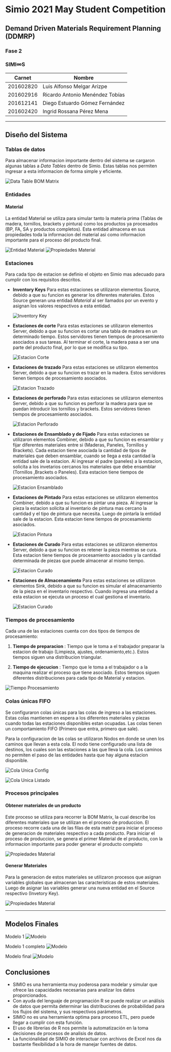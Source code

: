 # Simio 2021 May Student Competition
## Demand Driven Materials Requirement Planning (DDMRP)
### Fase 2

### SIMI∞S

|Carnet|Nombre|
|-|-|
|201602820|Luis Alfonso Melgar Arizpe|
|201602916|Ricardo Antonio Menéndez Tobías|
|201612141|Diego Estuardo Gómez Fernández|
|201602420|Ingrid Rossana Pérez Mena|

---
## Diseño del Sistema

### Tablas de datos

Para almacenar informacion importante dentro del sistema se cargaron algunas tablas a *Data Tables* dentro de Simio. Estas tablas nos permiten ingresar a esta informacion de forma simple y eficiente.

![Data Table BOM Matrix](./assets/DataTableBOMMatrix.png)

### Entidades

#### Material

La entidad Material se utiliza para simular tanto la materia prima (Tablas de madera, tornillos, brackets y pintura) como los productos ya procesados (BP, FA, SA y productos completos).
Esta entidad almacena en sus propiedades toda la informacion del material asi como informacion importante para el proceso del producto final.

![Entidad Material](./assets/EntidadMaterial.png)
![Propiedades Material](./assets/MaterialPropiedades.png)



### Estaciones

Para cada tipo de estacion se definio el objeto en Simio mas adecuado para cumplir con los requisitos descritos.

- **Inventory Keys** Para estas estaciones se utilizaron elementos Source, debido a que su funcion es generar los diferentes materiales. Estos Source generan una entidad *Material* al ser llamados por un evento y asignan los valores respectivos a esta entidad.

  ![Inventory Key](./assets/InventoryKey.png)
  
- **Estaciones de corte** Para estas estaciones se utilizaron elementos Server, debido a que su funcion es cortar una tabla de madera en un determinado tiempo. Estos servidores tienen tiempos de procesamiento asociados a sus tareas. Al terminar el corte, la madera pasa a ser una parte del producto final, por lo que se modifica su tipo.

  ![Estacion Corte](./assets/EstacionCorte.png)

- **Estaciones de trazado** Para estas estaciones se utilizaron elementos Server, debido a que su funcion es trazar en la madera. Estos servidores tienen tiempos de procesamiento asociados. 

  ![Estacion Trazado](./assets/EstacionTrazado.png)

- **Estaciones de perforado** Para estas estaciones se utilizaron elementos Server, debido a que su funcion es perforar la madera para que se puedan introducir los tornillos y brackets. Estos servidores tienen tiempos de procesamiento asociados. 

  ![Estacion Perforado](./assets/EstacionPerforado.png)

- **Estaciones de Ensamblado y de Fijado** Para estas estaciones se utilizaron elementos Combiner, debido a que su funcion es ensamblar y fijar diferentes materiales entre si (Maderas, Paneles, Tornillos y Brackets). Cada estacion tiene asociada la cantidad de tipos de materiales que deben ensamblar, cuando se llega a esta cantidad la entidad sale de la estacion. Al ingresar el padre (paneles) a la estacion, solicita a los invetarios cercanos los materiales que debe ensamblar (Tornillos ,Brackets o Paneles). Esta estacion tiene tiempos de procesamiento asociados.

  ![Estacion Ensamblado](./assets/EstacionEnsamblado.png)

- **Estaciones de Pintado** Para estas estaciones se utilizaron elementos Combiner, debido a que su funcion es pintar una pieza. Al ingresar la pieza la estacion solicita al inventario de pintura mas cercano la cantidad y el tipo de pintura que necesita. Luego de pintarla la entidad sale de la estacion. Esta estacion tiene tiempos de procesamiento asociados.

  ![Estacion Pintura](./assets/EstacionPintura.png)

- **Estaciones de Curado** Para estas estaciones se utilizaron elementos Server, debido a que su funcion es retener la pieza mientras se cura. Esta estacion tiene tiempos de procesamiento asociados y la cantidad determinada de piezas que puede almacenar al mismo tiempo.

  ![Estacion Curado](./assets/EstacionCurado.png)

- **Estaciones de Almacenamiento** Para estas estaciones se utilizaron elementos Sink, debido a que su funcion es simular el almacenamiento de la pieza en el inventario respectivo. Cuando ingresa una entidad a esta estacion se ejecuta un proceso el cual gestiona el inventario.

  ![Estacion Curado](./assets/EstacionAlmacenamiento.png)

### Tiempos de procesamiento

Cada una de las estaciones cuenta con dos tipos de tiempos de procesamiento:

1. **Tiempo de preparacion** : Tiempo que le toma a el trabajador preparar la estacion de trabajo (Limpieza, ajustes, ordenamiento,etc.). Estos tiempos siguen una distribucion triangular.

2. **Tiempo de ejecucion** : Tiempo que le toma a el trabajador o a la maquina realizar el proceso que tiene asociado. Estos tiempos siguen diferentes distribuciones para cada tipo de Material y estacion.


![Tiempo Procesamiento](./assets/TiempoProcesamiento.png)


### Colas únicas FIFO

Se configuraron colas únicas para las colas de ingreso a las estaciones. Estas colas mantienen en espera a los diferentes materiales y piezas cuando todas las estaciones disponibles estan ocupadas. Las colas tienen un comportamiento FIFO (Primero que entra, primero que sale).

Para la configuracion de las colas se utilizaron Nodos en donde se unen los caminos que llevan a esta cola. El nodo tiene configurado una lista de destinos, los cuales son las estaciones a las que lleva la cola. Los caminos no permiten el paso de las entidades hasta que hay alguna estacion disponible.

![Cola Unica Config](./assets/ColaUnicaConfig.png)

![Cola  Unica Listado](./assets/ColaUnicaListado.png)

### Procesos principales

#### Obtener materiales de un producto

Este proceso se utiliza para recorrer la BOM Matrix, la cual describe los diferentes materiales que se utilizan en el proceso de produccion. El proceso recorre cada una de las filas de esta matriz para iniciar el proceso de generacion de materiales respectivo a cada producto. Para iniciar el proceso de produccion, se genera el primer Material de el producto, con la informacion importante para poder generar el producto completo

![Propiedades Material](./assets/ProcesoProduccion.png)

#### Generar Materiales

Para la generacion de estos materiales se utilizaron procesos que asignan variables globales que almacenan las caracteristicas de estos materiales. Luego de asignar las variables generar una nueva entidad en el Source respectivo (Invetory Key).

![Propiedades Material](./assets/ProcesoGenerarMaterial.png)


---
## Modelos Finales

Modelo 1
![Modelo](./assets/sistema.png)

Modelo 1 completo
![Modelo](./assets/SistemaCompleto.png)

Modelo final 
![Modelo](./assets/completo.png)

## Conclusiones
*  SIMIO es una herramienta muy poderosa para modelar y simular que ofrece las capacidades necesarias para analizar los datos proporcionados.
*  Con ayuda del lenguaje de programación R se puede realizar un análisis de datos que permita determinar las distribuciones de probabilidad para los flujos del sistema, y sus respectivos parámetros.
*  SIMIO no es una herramienta optima para proceso ETL, pero puede llegar a cumplir con esta función.
*  El uso de librerias de R nos permite la automatización en la toma decisiones de procesos de analisis de datos. 
*  La funciónalidad de SIMIO de interactuar con archivos de Excel nos da bastante flexibilidad a la hora de manejar fuentes de datos.
